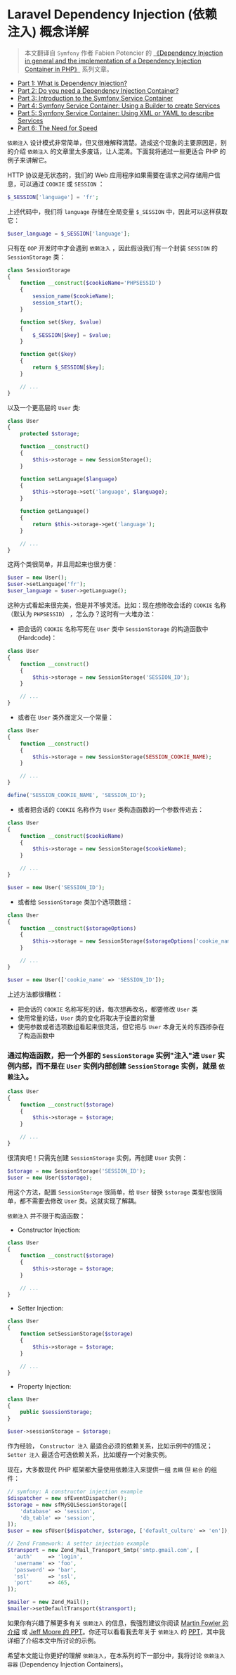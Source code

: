 # Laravel Dependency Injection (依赖注入) 概念详解

>本文翻译自 `Symfony` 作者 Fabien Potencier 的 [《Dependency Injection in general and the implementation of a Dependency Injection Container in PHP》](http://fabien.potencier.org/what-is-dependency-injection.html) 系列文章。

* [Part 1: What is Dependency Injection?](http://fabien.potencier.org/article/11/what-is-dependency-injection)
* [Part 2: Do you need a Dependency Injection Container?](http://fabien.potencier.org/article/12/do-you-need-a-dependency-injection-container)
* [Part 3: Introduction to the Symfony Service Container](http://fabien.potencier.org/article/13/introduction-to-the-symfony-service-container)
* [Part 4: Symfony Service Container: Using a Builder to create Services](http://fabien.potencier.org/article/14/symfony-service-container-using-a-builder-to-create-services)
* [Part 5: Symfony Service Container: Using XML or YAML to describe Services](http://fabien.potencier.org/article/15/symfony-service-container-using-xml-or-yaml-to-describe-services)
* [Part 6: The Need for Speed](http://fabien.potencier.org/article/16/symfony-service-container-the-need-for-speed)


`依赖注入` 设计模式非常简单，但又很难解释清楚。造成这个现象的主要原因是，别的介绍 `依赖注入` 的文章里太多废话，让人混淆。下面我将通过一些更适合 PHP 的例子来讲解它。

HTTP 协议是无状态的，我们的 Web 应用程序如果需要在请求之间存储用户信息，可以通过 `COOKIE` 或 `SESSION` ：

```php
$_SESSION['language'] = 'fr';
```

上述代码中，我们将 `language` 存储在全局变量 `$_SESSION` 中，因此可以这样获取它：

```php
$user_language = $_SESSION['language'];
```

只有在 `OOP` 开发时中才会遇到 `依赖注入` ，因此假设我们有一个封装 `SESSION` 的 `SessionStorage` 类：

```php
class SessionStorage
{
    function __construct($cookieName='PHPSESSID')
    {
        session_name($cookieName);
        session_start();
    }

    function set($key, $value)
    {
        $_SESSION[$key] = $value;
    }

    function get($key)
    {
        return $_SESSION[$key];
    }

    // ...
}
```

以及一个更高层的 `User` 类:

```php
class User
{
    protected $storage;

    function __construct()
    {
        $this->storage = new SessionStorage();
    }

    function setLanguage($language)
    {
        $this->storage->set('language', $language);
    }

    function getLanguage()
    {
        return $this->storage->get('language');
    }

    // ...
}
```

这两个类很简单，并且用起来也很方便：

```php
$user = new User();
$user->setLanguage('fr');
$user_language = $user->getLanguage();
```

这种方式看起来很完美，但是并不够灵活。比如：现在想修改会话的 `COOKIE` 名称（默认为 `PHPSESSID`） ，怎么办？这时有一大堆办法：

* 把会话的 `COOKIE` 名称写死在 `User` 类中 `SessionStorage` 的构造函数中 (Hardcode)：

```php
class User
{
    function __construct()
    {
        $this->storage = new SessionStorage('SESSION_ID');
    }

    // ...
}
```

* 或者在 `User` 类外面定义一个常量：

```php
class User
{
    function __construct()
    {
        $this->storage = new SessionStorage(SESSION_COOKIE_NAME);
    }

    // ...
}

define('SESSION_COOKIE_NAME', 'SESSION_ID');
```

* 或者把会话的 `COOKIE` 名称作为 `User` 类构造函数的一个参数传进去：

```php
class User
{
    function __construct($cookieName)
    {
        $this->storage = new SessionStorage($cookieName);
    }

    // ...
}

$user = new User('SESSION_ID');
```

* 或者给 `SessionStorage` 类加个选项数组：

```php
class User
{
    function __construct($storageOptions)
    {
        $this->storage = new SessionStorage($storageOptions['cookie_name']);
    }

    // ...
}

$user = new User(['cookie_name' => 'SESSION_ID']);
```

上述方法都很糟糕：
* 把会话的 `COOKIE` 名称写死的话，每次想再改名，都要修改 `User` 类
* 使用常量的话，`User` 类的变化将取决于设置的常量
* 使用参数或者选项数组看起来很灵活，但它把与 `User` 本身无关的东西掺杂在了构造函数中

### 通过构造函数，把一个外部的 `SessionStorage` 实例"注入"进 `User` 实例内部，而不是在 `User` 实例内部创建 `SessionStorage` 实例，就是 `依赖注入`。

```php
class User
{
    function __construct($storage)
    {
        $this->storage = $storage;
    }

    // ...
}
```

很清爽吧！只需先创建 `SessionStorage` 实例，再创建 `User` 实例：

```php
$storage = new SessionStorage('SESSION_ID');
$user = new User($storage);
```

用这个方法，配置 `SessionStorage` 很简单，给 `User` 替换 `$storage` 类型也很简单，都不需要去修改 `User` 类。这就实现了解耦。

`依赖注入` 并不限于构造函数：

* Constructor Injection:
```php
class User
{
    function __construct($storage)
    {
        $this->storage = $storage;
    }

    // ...
}
```

* Setter Injection:
```php
class User
{
    function setSessionStorage($storage)
    {
        $this->storage = $storage;
    }

    // ...
}
```

* Property Injection:
```php
class User
{
    public $sessionStorage;
}

$user->sessionStorage = $storage;
```

作为经验， `Constructor 注入` 最适合必须的依赖关系，比如示例中的情况； `Setter 注入` 最适合可选依赖关系，比如缓存一个对象实例。

现在，大多数现代 PHP 框架都大量使用依赖注入来提供一组 `去耦` 但 `粘合` 的组件：

```php
// symfony: A constructor injection example
$dispatcher = new sfEventDispatcher();
$storage = new sfMySQLSessionStorage([
    'database' => 'session',
    'db_table' => 'session',
]);
$user = new sfUser($dispatcher, $storage, ['default_culture' => 'en']);

// Zend Framework: A setter injection example
$transport = new Zend_Mail_Transport_Smtp('smtp.gmail.com', [
  'auth'     => 'login',
  'username' => 'foo',
  'password' => 'bar',
  'ssl'      => 'ssl',
  'port'     => 465,
]);

$mailer = new Zend_Mail();
$mailer->setDefaultTransport($transport);
```

如果你有兴趣了解更多有关 `依赖注入` 的信息，我强烈建议你阅读 [Martin Fowler 的介绍](http://www.martinfowler.com/articles/injection.html) 或 [Jeff Moore 的 PPT](http://www.procata.com/talks/phptek-may2007-dependency.pdf)。你还可以看看我去年关于 `依赖注入` 的 [PPT](http://fabien.potencier.org/talk/19/decouple-your-code-for-reusability-ipc-2008)，其中我详细了介绍本文中所讨论的示例。  

希望本文能让你更好的理解 `依赖注入`，在本系列的下一部分中，我将讨论 `依赖注入容器` (Dependency Injection Containers)。


